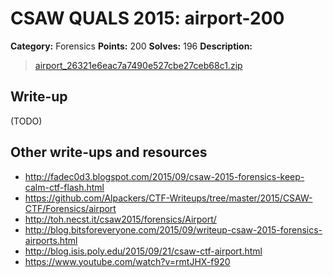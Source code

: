 # CSAW QUALS 2015: airport-200

**Category:** Forensics
**Points:** 200
**Solves:** 196
**Description:**

> [airport_26321e6eac7a7490e527cbe27ceb68c1.zip](airport_26321e6eac7a7490e527cbe27ceb68c1.zip)


## Write-up

(TODO)

## Other write-ups and resources

* <http://fadec0d3.blogspot.com/2015/09/csaw-2015-forensics-keep-calm-ctf-flash.html>
* <https://github.com/Alpackers/CTF-Writeups/tree/master/2015/CSAW-CTF/Forensics/airport>
* <http://toh.necst.it/csaw2015/forensics/Airport/>
* <http://blog.bitsforeveryone.com/2015/09/writeup-csaw-2015-forensics-airports.html>
* <http://blog.isis.poly.edu/2015/09/21/csaw-ctf-airport.html>
* <https://www.youtube.com/watch?v=rmtJHX-f920>
